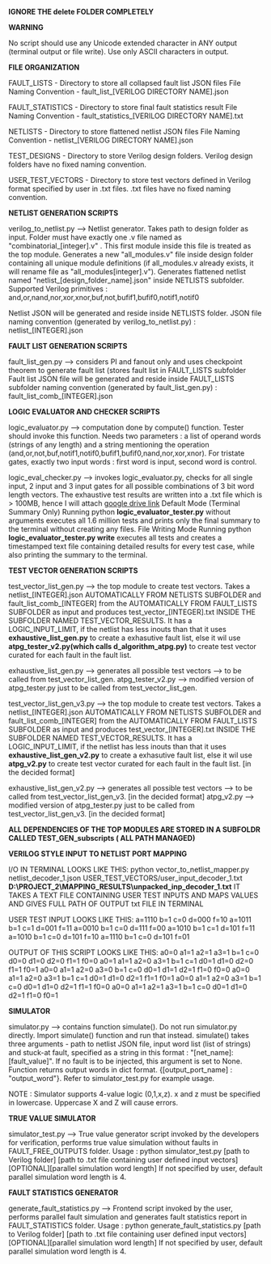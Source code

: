 **IGNORE THE delete FOLDER COMPLETELY**

**WARNING**

No script should use any Unicode extended character in ANY output (terminal output or file write). Use only ASCII characters in output.

**FILE ORGANIZATION**

FAULT_LISTS - Directory to store all collapsed fault list JSON files
              File Naming Convention - fault_list_[VERILOG DIRECTORY NAME].json

FAULT_STATISTICS - Directory to store final fault statistics result
                   File Naming Convention - fault_statistics_[VERILOG DIRECTORY NAME].txt

NETLISTS - Directory to store flattened netlist JSON files
           File Naming Convention - netlist_[VERILOG DIRECTORY NAME].json

TEST_DESIGNS - Directory to store Verilog design folders. 
               Verilog design folders have no fixed naming convention.

USER_TEST_VECTORS - Directory to store test vectors defined in Verilog format specified by user in .txt files. 
                    .txt files have no fixed naming convention.
                    

**NETLIST GENERATION SCRIPTS**

verilog_to_netlist.py --> Netlist generator. Takes path to design folder as input. Folder must have exactly one .v file named as "combinatorial_[integer].v" . This first module inside this file is treated as the top module. Generates a new "all_modules.v" file inside design folder containing all unique module definitions (if all_modules.v already exists, it will rename file as "all_modules[integer].v"). Generates flattened netlist named "netlist_[design_folder_name].json" inside NETLISTS subfolder. Supported Verilog primitives : and,or,nand,nor,xor,xnor,buf,not,bufif1,bufif0,notif1,notif0

Netlist JSON will be generated and reside inside NETLISTS folder. JSON file naming convention (generated by verilog_to_netlist.py) : netlist_[INTEGER].json

**FAULT LIST GENERATION SCRIPTS**

fault_list_gen.py --> considers PI and fanout only and uses checkpoint theorem to generate fault list (stores fault list in FAULT_LISTS subfolder
Fault list JSON file will be generated and reside inside FAULT_LISTS subfolder naming convention (generated by fault_list_gen.py) : fault_list_comb_[INTEGER].json

**LOGIC EVALUATOR AND CHECKER SCRIPTS**

logic_evaluator.py --> computation done by compute() function. Tester should invoke this function. Needs two parameters : a list of operand words (strings of any length) and a string mentioning the operation (and,or,not,buf,notif1,notif0,bufif1,bufif0,nand,nor,xor,xnor). For tristate gates, exactly two input words : first word is input, second word is control.

logic_eval_checker.py --> invokes logic_evaluator.py, checks for all single input, 2 input and 3 input gates for all possible combinations of 3 bit word length vectors. The exhaustive test results are written into a .txt file which is > 100MB, hence I will attach [google drive link](https://drive.google.com/drive/folders/1hZVgVDqM7l2cUY0yMfNnMxIHhtbDwZEr?usp=sharing)
Default Mode (Terminal Summary Only)
Running python **logic_evaluator_tester.py** without arguments executes all 1.6 million tests and prints only the final summary to the terminal without creating any files.
File Writing Mode
Running python **logic_evaluator_tester.py write** executes all tests and creates a timestamped text file containing detailed results for every test case, while also printing the summary to the terminal.

**TEST VECTOR GENERATION SCRIPTS**

test_vector_list_gen.py --> the top module to create test vectors. Takes a  netlist_[INTEGER].json AUTOMATICALLY FROM NETLISTS SUBFOLDER and fault_list_comb_[INTEGER] from the AUTOMATICALLY FROM FAULT_LISTS SUBFOLDER as input and produces test_vector_[INTEGER].txt INSIDE THE SUBFOLDER NAMED TEST_VECTOR_RESULTS. It has a LOGIC_INPUT_LIMIT, if the netlist has less inouts than that it uses **exhaustive_list_gen.py** to create a exhasutive fault list, else it wil use **atpg_tester_v2.py(which calls d_algorithm_atpg.py)** to create test vector curated for each fault in the fault list.

exhaustive_list_gen.py  --> generates all possible test vectors --> to be called from test_vector_list_gen.
atpg_tester_v2.py  --> modified version of atpg_tester.py just to be called from test_vector_list_gen.

test_vector_list_gen_v3.py --> the top module to create test vectors. Takes a  netlist_[INTEGER].json AUTOMATICALLY FROM NETLISTS SUBFOLDER and fault_list_comb_[INTEGER] from the AUTOMATICALLY FROM FAULT_LISTS SUBFOLDER as input and produces test_vector_[INTEGER].txt INSIDE THE SUBFOLDER NAMED TEST_VECTOR_RESULTS. It has a LOGIC_INPUT_LIMIT, if the netlist has less inouts than that it uses **exhaustive_list_gen_v2.py** to create a exhasutive fault list, else it wil use **atpg_v2.py** to create test vector curated for each fault in the fault list. [in the decided format]

exhaustive_list_gen_v2.py  --> generates all possible test vectors --> to be called from test_vector_list_gen_v3. [in the decided format]
atpg_v2.py  --> modified version of atpg_tester.py just to be called from test_vector_list_gen_v3. [in the decided format]

**ALL DEPENDENCIES OF THE TOP MODULES ARE STORED IN A SUBFOLDR CALLED TEST_GEN_subscripts ( ALL PATH MANAGED)**

**VERILOG STYLE INPUT TO NETLIST PORT MAPPING**

I/O IN TERMINAL LOOKS LIKE THIS: 
python vector_to_netlist_mapper.py netlist_decoder_1.json USER_TEST_VECTORS/user_input_decoder_1.txt
**D:\PROJECT_2\MAPPING_RESULTS\unpacked_inp_decoder_1.txt**
IT TAKES A TEXT FILE CONTAINING USER TEST INPUTS AND MAPS VALUES AND GIVES FULL PATH OF OUTPUT txt FILE IN TERMINAL

USER TEST INPUT LOOKS LIKE THIS:
a=1110 b=1 c=0 d=000 f=10
a=1011 b=1 c=1 d=001 f=11
a=0010 b=1 c=0 d=111 f=00
a=1010 b=1 c=1 d=101 f=11
a=1010 b=1 c=0 d=101 f=10
a=1110 b=1 c=0 d=101 f=01

OUTPUT OF THIS SCRIPT LOOKS LIKE THIS:
a0=0 a1=1 a2=1 a3=1 b=1 c=0 d0=0 d1=0 d2=0 f1=1 f0=0
a0=1 a1=1 a2=0 a3=1 b=1 c=1 d0=1 d1=0 d2=0 f1=1 f0=1
a0=0 a1=1 a2=0 a3=0 b=1 c=0 d0=1 d1=1 d2=1 f1=0 f0=0
a0=0 a1=1 a2=0 a3=1 b=1 c=1 d0=1 d1=0 d2=1 f1=1 f0=1
a0=0 a1=1 a2=0 a3=1 b=1 c=0 d0=1 d1=0 d2=1 f1=1 f0=0
a0=0 a1=1 a2=1 a3=1 b=1 c=0 d0=1 d1=0 d2=1 f1=0 f0=1

**SIMULATOR** 

simulator.py --> contains function simulate(). Do not run simulator.py directly. Import simulate() function and run that instead. simulate() takes three arguments - path to netlist JSON file, input word list (list of strings) and stuck-at fault, specified as a string in this format : "[net_name]:[fault_value]". If no fault is to be injected, this argument is set to None. Function returns output words in dict format. {[output_port_name] : "output_word"}. Refer to simulator_test.py for example usage. 

NOTE : Simulator supports 4-value logic (0,1,x,z). x and z must be specified in lowercase. Uppercase X and Z will cause errors.

**TRUE VALUE SIMULATOR**

simulator_test.py --> True value generator script invoked by the developers for verification, performs true value simulation without faults in FAULT_FREE_OUTPUTS folder. 
Usage : python simulator_test.py [path to Verilog folder] [path to .txt file containing user defined input vectors] [OPTIONAL][parallel simulation word length]
If not specified by user, default parallel simulation word length is 4.

**FAULT STATISTICS GENERATOR**

generate_fault_statistics.py --> Frontend script invoked by the user, performs parallel fault simulation and generates fault statistics report in FAULT_STATISTICS folder. 
Usage : python generate_fault_statistics.py [path to Verilog folder] [path to .txt file containing user defined input vectors] [OPTIONAL][parallel simulation word length]
If not specified by user, default parallel simulation word length is 4.
